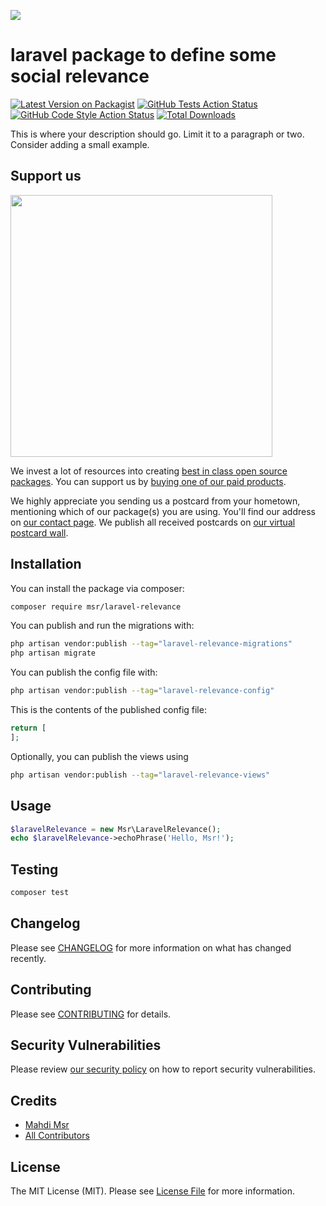 
[<img src="https://github-ads.s3.eu-central-1.amazonaws.com/support-ukraine.svg?t=1" />](https://supportukrainenow.org)

# laravel package to define some social relevance

[![Latest Version on Packagist](https://img.shields.io/packagist/v/msr/laravel-relevance.svg?style=flat-square)](https://packagist.org/packages/msr/laravel-relevance)
[![GitHub Tests Action Status](https://img.shields.io/github/workflow/status/msr/laravel-relevance/run-tests?label=tests)](https://github.com/msr/laravel-relevance/actions?query=workflow%3Arun-tests+branch%3Amain)
[![GitHub Code Style Action Status](https://img.shields.io/github/workflow/status/msr/laravel-relevance/Check%20&%20fix%20styling?label=code%20style)](https://github.com/msr/laravel-relevance/actions?query=workflow%3A"Check+%26+fix+styling"+branch%3Amain)
[![Total Downloads](https://img.shields.io/packagist/dt/msr/laravel-relevance.svg?style=flat-square)](https://packagist.org/packages/msr/laravel-relevance)

This is where your description should go. Limit it to a paragraph or two. Consider adding a small example.

## Support us

[<img src="https://github-ads.s3.eu-central-1.amazonaws.com/Laravel-Relevance.jpg?t=1" width="419px" />](https://spatie.be/github-ad-click/Laravel-Relevance)

We invest a lot of resources into creating [best in class open source packages](https://spatie.be/open-source). You can support us by [buying one of our paid products](https://spatie.be/open-source/support-us).

We highly appreciate you sending us a postcard from your hometown, mentioning which of our package(s) you are using. You'll find our address on [our contact page](https://spatie.be/about-us). We publish all received postcards on [our virtual postcard wall](https://spatie.be/open-source/postcards).

## Installation

You can install the package via composer:

```bash
composer require msr/laravel-relevance
```

You can publish and run the migrations with:

```bash
php artisan vendor:publish --tag="laravel-relevance-migrations"
php artisan migrate
```

You can publish the config file with:

```bash
php artisan vendor:publish --tag="laravel-relevance-config"
```

This is the contents of the published config file:

```php
return [
];
```

Optionally, you can publish the views using

```bash
php artisan vendor:publish --tag="laravel-relevance-views"
```

## Usage

```php
$laravelRelevance = new Msr\LaravelRelevance();
echo $laravelRelevance->echoPhrase('Hello, Msr!');
```

## Testing

```bash
composer test
```

## Changelog

Please see [CHANGELOG](CHANGELOG.md) for more information on what has changed recently.

## Contributing

Please see [CONTRIBUTING](https://github.com/spatie/.github/blob/main/CONTRIBUTING.md) for details.

## Security Vulnerabilities

Please review [our security policy](../../security/policy) on how to report security vulnerabilities.

## Credits

- [Mahdi Msr](https://github.com/mahdimsr)
- [All Contributors](../../contributors)

## License

The MIT License (MIT). Please see [License File](LICENSE.md) for more information.
